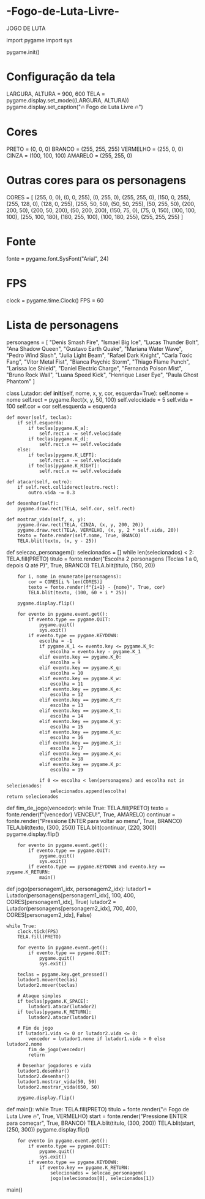 # -Fogo-de-Luta-Livre-
JOGO DE LUTA

import pygame
import sys

pygame.init()

# Configuração da tela
LARGURA, ALTURA = 900, 600
TELA = pygame.display.set_mode((LARGURA, ALTURA))
pygame.display.set_caption("🔥 Fogo de Luta Livre 🔥")

# Cores
PRETO = (0, 0, 0)
BRANCO = (255, 255, 255)
VERMELHO = (255, 0, 0)
CINZA = (100, 100, 100)
AMARELO = (255, 255, 0)

# Outras cores para os personagens
CORES = [
    (255, 0, 0), (0, 0, 255), (0, 255, 0), (255, 255, 0), (150, 0, 255),
    (255, 128, 0), (128, 0, 255), (255, 50, 50), (50, 50, 255), (50, 255, 50),
    (200, 200, 50), (200, 50, 200), (50, 200, 200), (150, 75, 0), (75, 0, 150),
    (100, 100, 100), (255, 100, 180), (180, 255, 100), (100, 180, 255), (255, 255, 255)
]

# Fonte
fonte = pygame.font.SysFont("Arial", 24)

# FPS
clock = pygame.time.Clock()
FPS = 60

# Lista de personagens
personagens = [
    "Denis Smash Fire", "Ismael Big Ice", "Lucas Thunder Bolt", "Ana Shadow Queen",
    "Gustavo Earth Quake", "Mariana Water Wave", "Pedro Wind Slash", "Julia Light Beam",
    "Rafael Dark Knight", "Carla Toxic Fang", "Vitor Metal Fist", "Bianca Psychic Storm",
    "Thiago Flame Punch", "Larissa Ice Shield", "Daniel Electric Charge", "Fernanda Poison Mist",
    "Bruno Rock Wall", "Luana Speed Kick", "Henrique Laser Eye", "Paula Ghost Phantom"
]

class Lutador:
    def __init__(self, nome, x, y, cor, esquerda=True):
        self.nome = nome
        self.rect = pygame.Rect(x, y, 50, 100)
        self.velocidade = 5
        self.vida = 100
        self.cor = cor
        self.esquerda = esquerda

    def mover(self, teclas):
        if self.esquerda:
            if teclas[pygame.K_a]:
                self.rect.x -= self.velocidade
            if teclas[pygame.K_d]:
                self.rect.x += self.velocidade
        else:
            if teclas[pygame.K_LEFT]:
                self.rect.x -= self.velocidade
            if teclas[pygame.K_RIGHT]:
                self.rect.x += self.velocidade

    def atacar(self, outro):
        if self.rect.colliderect(outro.rect):
            outro.vida -= 0.3

    def desenhar(self):
        pygame.draw.rect(TELA, self.cor, self.rect)

    def mostrar_vida(self, x, y):
        pygame.draw.rect(TELA, CINZA, (x, y, 200, 20))
        pygame.draw.rect(TELA, VERMELHO, (x, y, 2 * self.vida, 20))
        texto = fonte.render(self.nome, True, BRANCO)
        TELA.blit(texto, (x, y - 25))

def selecao_personagem():
    selecionados = []
    while len(selecionados) < 2:
        TELA.fill(PRETO)
        titulo = fonte.render("Escolha 2 personagens (Teclas 1 a 0, depois Q até P)", True, BRANCO)
        TELA.blit(titulo, (150, 20))

        for i, nome in enumerate(personagens):
            cor = CORES[i % len(CORES)]
            texto = fonte.render(f"{i+1} - {nome}", True, cor)
            TELA.blit(texto, (100, 60 + i * 25))

        pygame.display.flip()

        for evento in pygame.event.get():
            if evento.type == pygame.QUIT:
                pygame.quit()
                sys.exit()
            if evento.type == pygame.KEYDOWN:
                escolha = -1
                if pygame.K_1 <= evento.key <= pygame.K_9:
                    escolha = evento.key - pygame.K_1
                elif evento.key == pygame.K_0:
                    escolha = 9
                elif evento.key == pygame.K_q:
                    escolha = 10
                elif evento.key == pygame.K_w:
                    escolha = 11
                elif evento.key == pygame.K_e:
                    escolha = 12
                elif evento.key == pygame.K_r:
                    escolha = 13
                elif evento.key == pygame.K_t:
                    escolha = 14
                elif evento.key == pygame.K_y:
                    escolha = 15
                elif evento.key == pygame.K_u:
                    escolha = 16
                elif evento.key == pygame.K_i:
                    escolha = 17
                elif evento.key == pygame.K_o:
                    escolha = 18
                elif evento.key == pygame.K_p:
                    escolha = 19

                if 0 <= escolha < len(personagens) and escolha not in selecionados:
                    selecionados.append(escolha)
    return selecionados

def fim_de_jogo(vencedor):
    while True:
        TELA.fill(PRETO)
        texto = fonte.render(f"{vencedor} VENCEU!", True, AMARELO)
        continuar = fonte.render("Pressione ENTER para voltar ao menu", True, BRANCO)
        TELA.blit(texto, (300, 250))
        TELA.blit(continuar, (220, 300))
        pygame.display.flip()

        for evento in pygame.event.get():
            if evento.type == pygame.QUIT:
                pygame.quit()
                sys.exit()
            if evento.type == pygame.KEYDOWN and evento.key == pygame.K_RETURN:
                main()

def jogo(personagem1_idx, personagem2_idx):
    lutador1 = Lutador(personagens[personagem1_idx], 100, 400, CORES[personagem1_idx], True)
    lutador2 = Lutador(personagens[personagem2_idx], 700, 400, CORES[personagem2_idx], False)

    while True:
        clock.tick(FPS)
        TELA.fill(PRETO)

        for evento in pygame.event.get():
            if evento.type == pygame.QUIT:
                pygame.quit()
                sys.exit()

        teclas = pygame.key.get_pressed()
        lutador1.mover(teclas)
        lutador2.mover(teclas)

        # Ataque simples
        if teclas[pygame.K_SPACE]:
            lutador1.atacar(lutador2)
        if teclas[pygame.K_RETURN]:
            lutador2.atacar(lutador1)

        # Fim de jogo
        if lutador1.vida <= 0 or lutador2.vida <= 0:
            vencedor = lutador1.nome if lutador1.vida > 0 else lutador2.nome
            fim_de_jogo(vencedor)
            return

        # Desenhar jogadores e vida
        lutador1.desenhar()
        lutador2.desenhar()
        lutador1.mostrar_vida(50, 50)
        lutador2.mostrar_vida(650, 50)

        pygame.display.flip()

def main():
    while True:
        TELA.fill(PRETO)
        titulo = fonte.render("🔥 Fogo de Luta Livre 🔥", True, VERMELHO)
        start = fonte.render("Pressione ENTER para começar", True, BRANCO)
        TELA.blit(titulo, (300, 200))
        TELA.blit(start, (250, 300))
        pygame.display.flip()

        for evento in pygame.event.get():
            if evento.type == pygame.QUIT:
                pygame.quit()
                sys.exit()
            if evento.type == pygame.KEYDOWN:
                if evento.key == pygame.K_RETURN:
                    selecionados = selecao_personagem()
                    jogo(selecionados[0], selecionados[1])

main()
